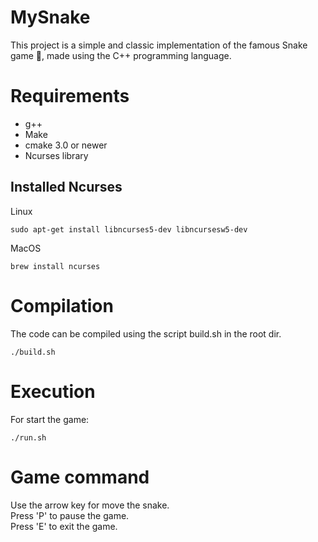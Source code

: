 # MySnake
This project is a simple and classic implementation of the famous Snake game 🐍, made using the C++ programming language.

# Requirements

  * g++
  * Make
  * cmake 3.0 or newer
  * Ncurses library

## Installed Ncurses

Linux
```
sudo apt-get install libncurses5-dev libncursesw5-dev
```
MacOS
```
brew install ncurses
```

# Compilation

The code can be compiled using the script build.sh in the root dir.

```
./build.sh
```

# Execution

For start the game:

```
./run.sh
```

# Game command

Use the arrow key for move the snake.<br>
Press 'P' to pause the game.<br>
Press 'E' to exit the game.
